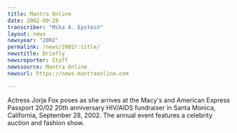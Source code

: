 ```yaml
---
title: Mantra Online
date: 2002-09-28
transcriber: "Mika A. Epstein"
layout: news
newsyear: "2002"
permalink: /news/2002/:title/
newstitle: Briefly
newsreporter: Staff
newssource: Mantra Online
newsurl: https://news.mantraonline.com

---
```

Actress Jorja Fox poses as she arrives at the Macy's and American Express Passport 20/02 20th anniversary HIV/AIDS fundraiser in Santa Monica, California, September 28, 2002. The annual event features a celebrity auction and fashion show.

